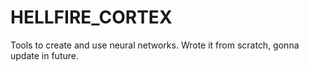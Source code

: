 # HELLFIRE_CORTEX
Tools to create and use neural networks. Wrote it from scratch, gonna update in future.
